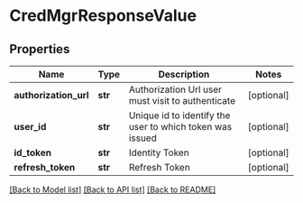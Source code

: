 # CredMgrResponseValue

## Properties
Name | Type | Description | Notes
------------ | ------------- | ------------- | -------------
**authorization_url** | **str** | Authorization Url user must visit to authenticate | [optional] 
**user_id** | **str** | Unique id to identify the user to which token was issued | [optional] 
**id_token** | **str** | Identity Token | [optional] 
**refresh_token** | **str** | Refresh Token | [optional] 

[[Back to Model list]](../README.md#documentation-for-models) [[Back to API list]](../README.md#documentation-for-api-endpoints) [[Back to README]](../README.md)



